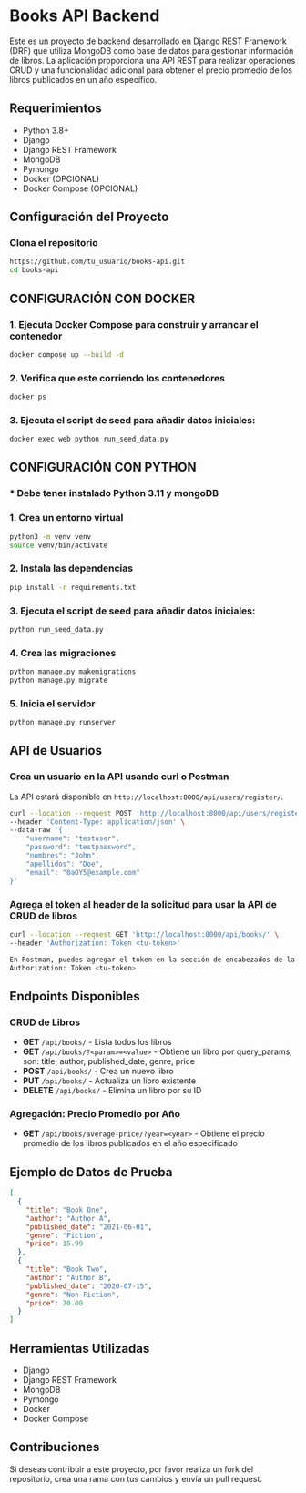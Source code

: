 # Books API Backend

Este es un proyecto de backend desarrollado en Django REST Framework (DRF) que utiliza MongoDB como base de datos para gestionar información de libros. La aplicación proporciona una API REST para realizar operaciones CRUD y una funcionalidad adicional para obtener el precio promedio de los libros publicados en un año específico.

## Requerimientos

- Python 3.8+
- Django
- Django REST Framework
- MongoDB
- Pymongo
- Docker (OPCIONAL)
- Docker Compose (OPCIONAL)

## Configuración del Proyecto

### Clona el repositorio

```bash
https://github.com/tu_usuario/books-api.git
cd books-api
```
## CONFIGURACIÓN CON DOCKER

### 1. Ejecuta Docker Compose para construir y arrancar el contenedor
```bash
docker compose up --build -d
```
 
### 2. Verifica que este corriendo los contenedores

```bash
docker ps
```

### 3. Ejecuta el script de seed para añadir datos iniciales:

```bash
docker exec web python run_seed_data.py
```


## CONFIGURACIÓN CON PYTHON

### * Debe tener instalado Python 3.11 y mongoDB

### 1. Crea un entorno virtual

```bash
python3 -m venv venv
source venv/bin/activate
```

### 2. Instala las dependencias

```bash
pip install -r requirements.txt
```

### 3. Ejecuta el script de seed para añadir datos iniciales:

```bash
python run_seed_data.py
```

### 4. Crea las migraciones

```bash
python manage.py makemigrations
python manage.py migrate
```

### 5. Inicia el servidor

```bash
python manage.py runserver
```
## API de Usuarios

###  Crea un usuario en la API usando curl o Postman

La API estará disponible en `http://localhost:8000/api/users/register/`.

```bash
curl --location --request POST 'http://localhost:8000/api/users/register/' \
--header 'Content-Type: application/json' \
--data-raw '{
    "username": "testuser",
    "password": "testpassword",
    "nombres": "John",
    "apellidos": "Doe",
    "email": "0aOY5@example.com"
}'
``` 

### Agrega el token al header de la solicitud para usar la API de CRUD de libros

```bash
curl --location --request GET 'http://localhost:8000/api/books/' \
--header 'Authorization: Token <tu-token>'

En Postman, puedes agregar el token en la sección de encabezados de la solicitud.
Authorization: Token <tu-token>
```


## Endpoints Disponibles

### CRUD de Libros

- **GET** `/api/books/` - Lista todos los libros
- **GET** `/api/books/?<param>=<value>` - Obtiene un libro por query_params, son: title, author, published_date, genre, price
- **POST** `/api/books/` - Crea un nuevo libro
- **PUT** `/api/books/` - Actualiza un libro existente
- **DELETE** `/api/books/` - Elimina un libro por su ID

### Agregación: Precio Promedio por Año

- **GET** `/api/books/average-price/?year=<year>` - Obtiene el precio promedio de los libros publicados en el año especificado

## Ejemplo de Datos de Prueba

```json
[
  {
    "title": "Book One",
    "author": "Author A",
    "published_date": "2021-06-01",
    "genre": "Fiction",
    "price": 15.99
  },
  {
    "title": "Book Two",
    "author": "Author B",
    "published_date": "2020-07-15",
    "genre": "Non-Fiction",
    "price": 20.00
  }
]
```

## Herramientas Utilizadas

- Django
- Django REST Framework
- MongoDB
- Pymongo
- Docker
- Docker Compose

## Contribuciones

Si deseas contribuir a este proyecto, por favor realiza un fork del repositorio, crea una rama con tus cambios y envía un pull request.
